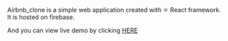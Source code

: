 Airbnb_clone is a simple web application created with ⚛ React framework. 
It is hosted on firebase.

And you can view live demo by clicking <a target="_blank" href="https://airbnb-cloness.web.app/">HERE</a>
